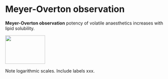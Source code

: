 ---
---
# Meyer-Overton observation

**Meyer-Overton observation** potency of volatile anaesthetics increases
with lipid solubility.

<img src="images/image051.gif" width="127" height="91" />

Note logarithmic scales. Include labels xxx.
